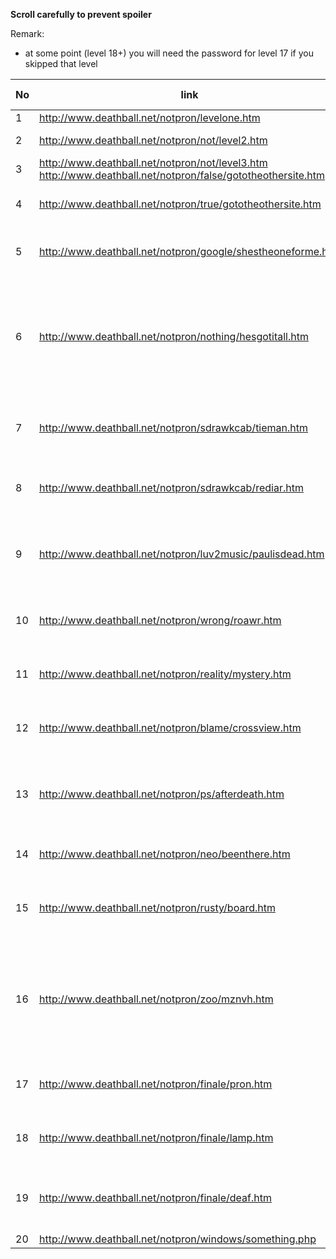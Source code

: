 
**Scroll carefully to prevent spoiler**

Remark:
* at some point (level 18+) you will need the password for level 17 if you skipped that level

No | link                                                         | username | password | hints& solution (to proceed)
---|--------------------------------------------------------------|----------|----------|------------------------------------
1  | http://www.deathball.net/notpron/levelone.htm                |          |          | click the door
2  | http://www.deathball.net/notpron/not/level2.htm              |          |          | change url to ".../level2.htm"
3  | http://www.deathball.net/notpron/not/level3.htm<br>http://www.deathball.net/notpron/false/gototheothersite.htm  |          |          | change url to ".../true/..."
4  | http://www.deathball.net/notpron/true/gototheothersite.htm   |          |          | translate the morse code, click the clock
5  | http://www.deathball.net/notpron/google/shestheoneforme.htm  | voodoo   | power    | google the song text and band, click the power-button on the RC
6  | http://www.deathball.net/notpron/nothing/hesgotitall.htm     | simple   | songs    | translate the numbers in the dark using ASCII: 108 105 108 107 = lilk ; 117 111 114 104 = uorh ; resort them ; click the blue disc
7  | http://www.deathball.net/notpron/sdrawkcab/tieman.htm        | kill     | hour     | the candy's named Twix, formerly "raider" -> reverse and put it in url
8  | http://www.deathball.net/notpron/sdrawkcab/rediar.htm        |          |          | download /stuff/mus2.mp3; rename to png; click guitar hole
9  | http://www.deathball.net/notpron/luv2music/paulisdead.htm    | inverted | levelten | look at the source-code; use the letters within the "not-spans"; click the "9"
10 | http://www.deathball.net/notpron/wrong/roawr.htm             | turnmeon | deadman  | download /stuff/mus3.mp3; revert; slow down; click ring
11 | http://www.deathball.net/notpron/reality/mystery.htm         | grey     | world    | change image to "screen11.jpg"; click where the light was before
12 | http://www.deathball.net/notpron/blame/crossview.htm         | fucking  | pans     | change image-type to gif; name the component; click the 13
13 | http://www.deathball.net/notpron/ps/afterdeath.htm           | remote   | control  | Hover the hidden letters -> they form the username; not in the sky = hell; click clock
14 | http://www.deathball.net/notpron/neo/beenthere.htm           | devil    | hell     | seen before?; click the power-button on the RC
15 | http://www.deathball.net/notpron/rusty/board.htm             | deja     | vu       | analyse the numbers in the source code: [line] key; click pipe
16 | http://www.deathball.net/notpron/zoo/mznvh.htm               | random   | shit     | use the usernames from those levels; number=letter; #=invert (in this table you need to look at the next level); click tile # 16
17 | http://www.deathball.net/notpron/finale/pron.htm             | doom     | murder   | name what you see as xxx.htm; light.htm is too easy
18 | http://www.deathball.net/notpron/finale/lamp.htm             |          |          | name what you hear as xxx.htm; piano.htm is too easy
19 | http://www.deathball.net/notpron/finale/deaf.htm             |          |          | shift the letters of "xfjse tuvgg" one step back; click the finger tip
20 | http://www.deathball.net/notpron/windows/something.php       | weird    | stuff    | 
